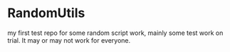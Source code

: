 RandomUtils
===========

my first test repo for some random script work, mainly some test work on trial.
It may or may not work for everyone.
